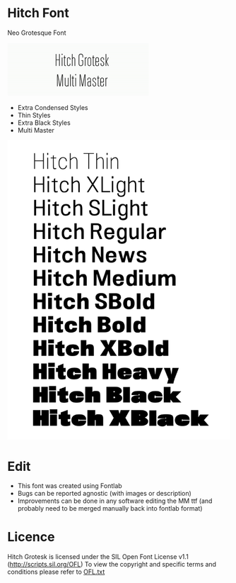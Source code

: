 # Hitch Font
Neo Grotesque Font

![Multi master animation](mm.gif)

* Extra Condensed Styles
* Thin Styles
* Extra Black Styles
* Multi Master

![Waterfall](waterfall.png "Waterfall of regular hitch styles")

# Edit
* This font was created using Fontlab
* Bugs can be reported agnostic (with images or description)
* Improvements can be done in any software editing the MM ttf (and probably need to be merged manually back into fontlab format)


# Licence
Hitch Grotesk is licensed under the SIL Open Font License v1.1 (<http://scripts.sil.org/OFL>)
To view the copyright and specific terms and conditions please refer to [OFL.txt](/OFL.txt)






